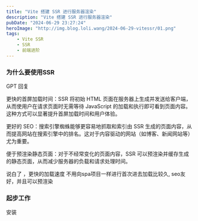 ```yaml
---
title: "Vite 搭建 SSR 进行服务器渲染"
description: "Vite 搭建 SSR 进行服务器渲染"
pubDate: "2024-06-29 23:27:24"
heroImage: "http://img.blog.loli.wang/2024-06-29-vitessr/01.png"
tags:
    - Vite SSR
    - SSR
    - 前端进阶
---
```


### 为什么要使用SSR 

GPT 回复

更快的首屏加载时间：SSR 将初始 HTML 页面在服务器上生成并发送给客户端，从而使用户在请求页面时无需等待 JavaScript 的加载和执行即可看到页面内容。这种方式可以显著提升首屏加载时间和用户体验。

更好的 SEO：搜索引擎蜘蛛能够更容易地抓取和索引由 SSR 生成的页面内容，从而提高网站在搜索引擎中的排名。这对于内容驱动的网站（如博客、新闻网站等）尤为重要。

便于预渲染静态页面：对于不经常变化的页面内容，SSR 可以预渲染并缓存生成的静态页面，从而减少服务器的负载和请求处理时间。

说白了 ，更快的加载速度 不用向spa项目一样进行首次进去加载比较久, seo友好，并且可以预渲染


### 起步工作

安装  

``` bash



```
